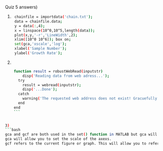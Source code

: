 Quiz 5 answers)  
1) ```bash
    chainfile = importdata('chain.txt'); 
    data = chainfile.data; 
    y = data(:,4); 
    x = linspace(10^0,10^5,length(data)); 
    plot(x,y,'-r','LineWidth',2); 
    xlim([10^0 10^6]); box on; 
    set(gca,'xscale','log');
    xlabel('Sample Number');
    ylabel('Growth Rate');
   ```
2)  
```bash
    function result = robustWebRead(inputstr)
        disp('Reading data from web adress...');
      try
        result = webread(inputstr);
        disp('...Done');
      catch
        warning('The requested web address does not exist! Gracuefully exiting...');
      end
    end
    ```

   
3) 
```bash
gca and gcf are both used in the set() function in MATLAB but gca will refer to the current axis of the figure.  
gca will allow you to set the scale of the axexs.  
gcf refers to the current figure or graph. This will allow you to refer to the graph and save it or even scale the entire graph with the same result of using gca.
```
